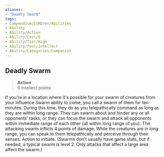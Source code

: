 ```yaml
---
aliases:
- "Deadly Swarm"
tags:
- Compendium/CSRD/en/Abilities
- Ability
- Ability/Action
- Ability/Cost/6
- Ability/Tier/High
- Ability/Pool/Intellect
- Ability/Categories/Companion
---
```


  
## Deadly Swarm  
>**Action**  
>6 Intellect points
  
If you're in a location where it's possible for your swarm of creatures from your Influence Swarm ability to come, you call a swarm of them for ten minutes. During this time, they do as you telepathically command as long as they are within long range. They can swarm about and hinder any or all opponents' tasks, or they can focus the swarm and attack all opponents within immediate range of each other (all within long range of you). The attacking swarm inflicts 4 points of damage. While the creatures are in long range, you can speak to them telepathically and perceive through their senses. Action to initiate. (Swarms don't usually have game stats, but if needed, a typical swarm is level 2. Only attacks that affect a large area affect the swarm.)